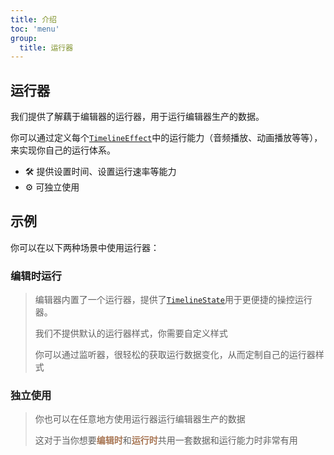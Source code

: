 ```yaml
---
title: 介绍
toc: 'menu'
group:
  title: 运行器
---
```


## 运行器

我们提供了解藕于编辑器的运行器，用于运行编辑器生产的数据。

你可以通过定义每个<code><a href="/data#timelineeffect">TimelineEffect</a></code>中的运行能力（音频播放、动画播放等等），来实现你自己的运行体系。

- 🛠 提供设置时间、设置运行速率等能力
- ⚙️ 可独立使用

## 示例

你可以在以下两种场景中使用运行器：

### 编辑时运行

> 编辑器内置了一个运行器，提供了<code><a href="/data#timelinestate">TimelineState</a></code>用于更便捷的操控运行器。
>
> 我们不提供默认的运行器样式，你需要自定义样式
>
> 你可以通过监听器，很轻松的获取运行数据变化，从而定制自己的运行器样式

<code src="./engine-basic/index.tsx"></code>

### 独立使用

> 你也可以在任意地方使用运行器运行编辑器生产的数据
>
> 这对于当你想要<b style="color: #a87654">编辑时</b>和<b style="color: #a87654">运行时</b>共用一套数据和运行能力时非常有用

<code src="./engine-standalone/index.tsx"></code>
